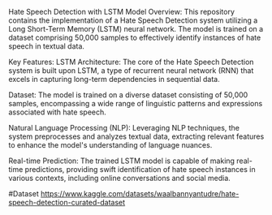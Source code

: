 Hate Speech Detection with LSTM Model
Overview:
This repository contains the implementation of a Hate Speech Detection system utilizing a Long Short-Term Memory (LSTM) neural network. The model is trained on a dataset comprising 50,000 samples to effectively identify instances of hate speech in textual data.

Key Features:
LSTM Architecture: The core of the Hate Speech Detection system is built upon LSTM, a type of recurrent neural network (RNN) that excels in capturing long-term dependencies in sequential data.

Dataset: The model is trained on a diverse dataset consisting of 50,000 samples, encompassing a wide range of linguistic patterns and expressions associated with hate speech.

Natural Language Processing (NLP): Leveraging NLP techniques, the system preprocesses and analyzes textual data, extracting relevant features to enhance the model's understanding of language nuances.

Real-time Prediction: The trained LSTM model is capable of making real-time predictions, providing swift identification of hate speech instances in various contexts, including online conversations and social media.


#Dataset
https://www.kaggle.com/datasets/waalbannyantudre/hate-speech-detection-curated-dataset

